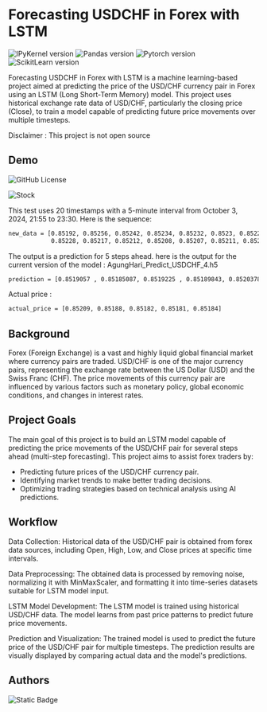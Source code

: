 
# Forecasting USDCHF in Forex with LSTM


![IPyKernel version](https://img.shields.io/badge/IPyKernel-v6.29.4-yellow)
![Pandas version](https://img.shields.io/badge/pandas-v2.2.3-black)
![Pytorch version](https://img.shields.io/badge/pytorch-v2.4.1+cu118-red) 
![ScikitLearn version](https://img.shields.io/badge/scikitlearn-v1.5.2-blue)

Forecasting USDCHF in Forex with LSTM is a machine learning-based project aimed at predicting the price of the USD/CHF currency pair in Forex using an LSTM (Long Short-Term Memory) model. This project uses historical exchange rate data of USD/CHF, particularly the closing price (Close), to train a model capable of predicting future price movements over multiple timesteps.

Disclaimer : This project is not open source


## Demo

<img alt="GitHub License" src="https://img.shields.io/github/license/AgungHari/TinyBERT-Enhanced-Chat-System-for-Mobile-Legends">

![Stock](https://github.com/user-attachments/assets/de639752-ae12-4be5-b441-80fbca829e09)


This test uses 20 timestamps with a 5-minute interval from October 3, 2024, 21:55 to 23:30. Here is the sequence:
```bash
new_data = [0.85192, 0.85256, 0.85242, 0.85234, 0.85232, 0.8523, 0.85229, 0.85228, 0.85229, 0.85227, 
            0.85228, 0.85217, 0.85212, 0.85208, 0.85207, 0.85211, 0.85206, 0.85197, 0.85193, 0.85194]
```

The output is a prediction for 5 steps ahead. here is the output for the current version of the model : AgungHari_Predict_USDCHF_4.h5 

```bash
prediction = [0.8519057 , 0.85185087, 0.8519225 , 0.85189843, 0.852037855]
```

Actual price :

```bash
actual_price = [0.85209, 0.85188, 0.85182, 0.85181, 0.85184]
```



## Background

Forex (Foreign Exchange) is a vast and highly liquid global financial market where currency pairs are traded. USD/CHF is one of the major currency pairs, representing the exchange rate between the US Dollar (USD) and the Swiss Franc (CHF). The price movements of this currency pair are influenced by various factors such as monetary policy, global economic conditions, and changes in interest rates.
## Project Goals

The main goal of this project is to build an LSTM model capable of predicting the price movements of the USD/CHF pair for several steps ahead (multi-step forecasting). This project aims to assist forex traders by:

- Predicting future prices of the USD/CHF currency pair.
- Identifying market trends to make better trading decisions.
- Optimizing trading strategies based on technical analysis using AI predictions.
## Workflow

Data Collection: Historical data of the USD/CHF pair is obtained from forex data sources, including Open, High, Low, and Close prices at specific time intervals.

Data Preprocessing: The obtained data is processed by removing noise, normalizing it with MinMaxScaler, and formatting it into time-series datasets suitable for LSTM model input.

LSTM Model Development: The LSTM model is trained using historical USD/CHF data. The model learns from past price patterns to predict future price movements.

Prediction and Visualization: The trained model is used to predict the future price of the USD/CHF pair for multiple timesteps. The prediction results are visually displayed by comparing actual data and the model's predictions.
## Authors

<img alt="Static Badge" src="https://img.shields.io/badge/AgungHari-black?style=social&logo=github&link=https%3A%2F%2Fgithub.com%2FAgungHari">



